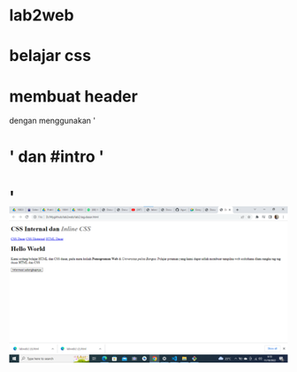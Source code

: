 # lab2web
# belajar css

# membuat header 
 dengan menggunakan '<h1>' dan #intro '<h1>'
![gambar 1](screenshot/ss1.png)
